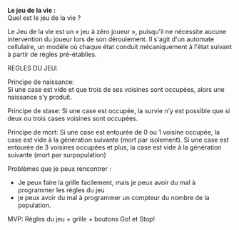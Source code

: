 **Le jeu de la vie :**  
Quel est le jeu de la vie ?  

Le Jeu de la vie est un « jeu à zéro joueur », puisqu'il ne nécessite aucune intervention du joueur lors de son déroulement. 
Il s'agit d'un automate cellulaire, un modèle où chaque état conduit mécaniquement à l'état suivant à partir de règles pré-établies.  

REGLES DU JEU:  

Principe de naissance:  
Si une case est vide et que trois de ses voisines sont occupées, alors une naissance s’y
produit.

Principe de stase:
Si une case est occupée, la survie n’y est possible que si deux ou trois cases voisines sont
occupées.

Principe de mort:
Si une case est entourée de 0 ou 1 voisine occupée, la case est vide à la génération suivante
(mort par isolement).
Si une case est entourée de 3 voisines occupées et plus, la case est vide à la génération
suivante (mort par surpopulation)

Problèmes que je peux rencontrer :
- Je peux faire la grille facilement, mais je peux avoir du mal à programmer les règles du jeu
- je peux avoir du mal à programmer un compteur du nombre de la population.


MVP: Règles du jeu + grille + boutons Go! et Stop!

